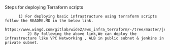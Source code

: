 Steps for deploying Terraform scripts   
      
      	  1) For deploying basic infrastructure using terraform scripts follow the README.MD in the below link. 
	  	       https://www.wingd.com/gitlab/wide2/aws_infra_terraform/-/tree/master/jenkins 
              2) By following the above link,We can deploy the infrastructure like VPC Networking , ALB in public subnet & jenkins in private subnet.

					  
